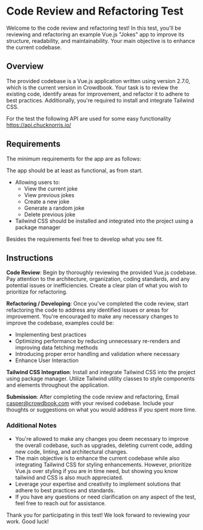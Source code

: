# Code Review and Refactoring Test
Welcome to the code review and refactoring test! In this test, you'll be reviewing and refactoring an example Vue.js "Jokes" app to improve its structure, readability, and maintainability. Your main objective is to enhance the current codebase.

## Overview
The provided codebase is a Vue.js application written using version 2.7.0, which is the current version in Crowdbook. Your task is to review the existing code, identify areas for improvement, and refactor it to adhere to best practices. Additionally, you're required to install and integrate Tailwind CSS.

For the test the following API are used for some easy functionality
https://api.chucknorris.io/

## Requirements
The minimum requirements for the app are as follows:

The app should be at least as functional, as from start.
* Allowing users to:
  * View the current joke
  * View previous jokes
  * Create a new joke
  * Generate a random joke
  * Delete previous joke
* Tailwind CSS should be installed and integrated into the project using a package manager

Besides the requirements feel free to develop what you see fit.

## Instructions
**Code Review**: Begin by thoroughly reviewing the provided Vue.js codebase. Pay attention to the architecture, organization, coding standards, and any potential issues or inefficiencies. Create a clear plan of what you wish to prioritize for refactoring.

**Refactoring / Developing**: Once you've completed the code review, start refactoring the code to address any identified issues or areas for improvement. You're encouraged to make any necessary changes to improve the codebase, examples could be:
* Implementing best practices
* Optimizing performance by reducing unnecessary re-renders and improving data fetching methods
* Introducing proper error handling and validation where necessary
* Enhance User Interaction

**Tailwind CSS Integration**: Install and integrate Tailwind CSS into the project using package manager. Utilize Tailwind utility classes to style components and elements throughout the application.

**Submission**: After completing the code review and refactoring, Email casper@crowdbook.com with your revised codebase. Include your thoughts or suggestions on what you would address if you spent more time.

### Additional Notes
* You're allowed to make any changes you deem necessary to improve the overall codebase, such as upgrades, deleting current code, adding new code, linting, and architectural changes.
* The main objective is to enhance the current codebase while also integrating Tailwind CSS for styling enhancements. However, prioritize Vue.js over styling if you are in time need, but showing you know tailwind and CSS is also much appreciated.
* Leverage your expertise and creativity to implement solutions that adhere to best practices and standards.
* If you have any questions or need clarification on any aspect of the test, feel free to reach out for assistance.


Thank you for participating in this test! We look forward to reviewing your work. Good luck!
